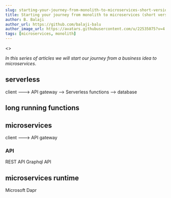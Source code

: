 ```yaml
---
slug: starting-your-journey-from-monolith-to-microservices-short-version
title: Starting your journey from monolith to microservices (short version)
author: B. Balaji
author_url: https://github.com/balaji-balu
author_image_url: https://avatars.githubusercontent.com/u/22535075?v=4
tags: [microservices, monolith]
---
```

<<executive summary goes here>>

<!--truncate-->

_In this series of articles we will start our journey from a business idea to  microservices_.

## serverless 

client ---> API gateway --> Serverless functions --> database 

## long running functions 

## microservices 

client ---> API gateway 

### API 
REST API
Graphql API

## microservices runtime 

Microsoft Dapr 